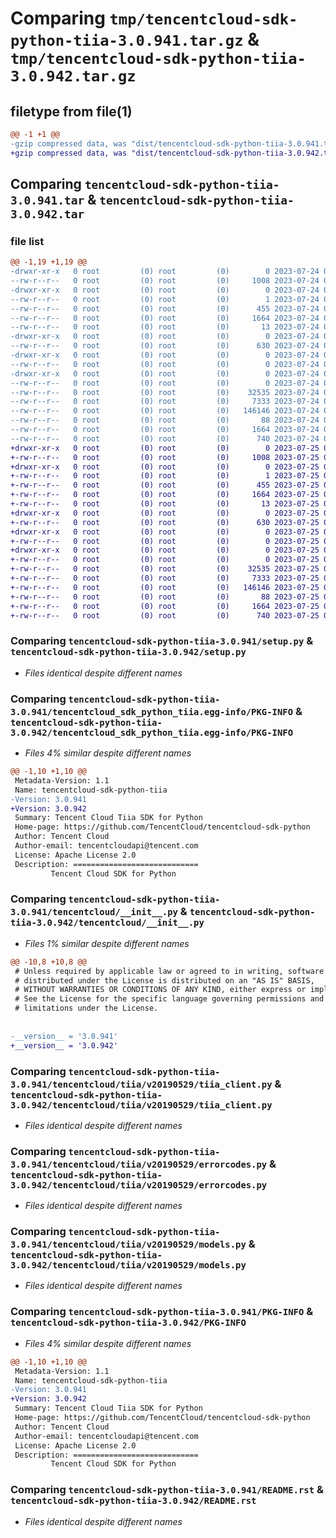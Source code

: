 # Comparing `tmp/tencentcloud-sdk-python-tiia-3.0.941.tar.gz` & `tmp/tencentcloud-sdk-python-tiia-3.0.942.tar.gz`

## filetype from file(1)

```diff
@@ -1 +1 @@
-gzip compressed data, was "dist/tencentcloud-sdk-python-tiia-3.0.941.tar", last modified: Mon Jul 24 00:46:14 2023, max compression
+gzip compressed data, was "dist/tencentcloud-sdk-python-tiia-3.0.942.tar", last modified: Tue Jul 25 04:27:44 2023, max compression
```

## Comparing `tencentcloud-sdk-python-tiia-3.0.941.tar` & `tencentcloud-sdk-python-tiia-3.0.942.tar`

### file list

```diff
@@ -1,19 +1,19 @@
-drwxr-xr-x   0 root         (0) root         (0)        0 2023-07-24 00:46:14.000000 tencentcloud-sdk-python-tiia-3.0.941/
--rw-r--r--   0 root         (0) root         (0)     1008 2023-07-24 00:46:14.000000 tencentcloud-sdk-python-tiia-3.0.941/setup.py
-drwxr-xr-x   0 root         (0) root         (0)        0 2023-07-24 00:46:14.000000 tencentcloud-sdk-python-tiia-3.0.941/tencentcloud_sdk_python_tiia.egg-info/
--rw-r--r--   0 root         (0) root         (0)        1 2023-07-24 00:46:14.000000 tencentcloud-sdk-python-tiia-3.0.941/tencentcloud_sdk_python_tiia.egg-info/dependency_links.txt
--rw-r--r--   0 root         (0) root         (0)      455 2023-07-24 00:46:14.000000 tencentcloud-sdk-python-tiia-3.0.941/tencentcloud_sdk_python_tiia.egg-info/SOURCES.txt
--rw-r--r--   0 root         (0) root         (0)     1664 2023-07-24 00:46:14.000000 tencentcloud-sdk-python-tiia-3.0.941/tencentcloud_sdk_python_tiia.egg-info/PKG-INFO
--rw-r--r--   0 root         (0) root         (0)       13 2023-07-24 00:46:14.000000 tencentcloud-sdk-python-tiia-3.0.941/tencentcloud_sdk_python_tiia.egg-info/top_level.txt
-drwxr-xr-x   0 root         (0) root         (0)        0 2023-07-24 00:46:14.000000 tencentcloud-sdk-python-tiia-3.0.941/tencentcloud/
--rw-r--r--   0 root         (0) root         (0)      630 2023-07-24 00:46:14.000000 tencentcloud-sdk-python-tiia-3.0.941/tencentcloud/__init__.py
-drwxr-xr-x   0 root         (0) root         (0)        0 2023-07-24 00:46:14.000000 tencentcloud-sdk-python-tiia-3.0.941/tencentcloud/tiia/
--rw-r--r--   0 root         (0) root         (0)        0 2023-07-24 00:46:14.000000 tencentcloud-sdk-python-tiia-3.0.941/tencentcloud/tiia/__init__.py
-drwxr-xr-x   0 root         (0) root         (0)        0 2023-07-24 00:46:14.000000 tencentcloud-sdk-python-tiia-3.0.941/tencentcloud/tiia/v20190529/
--rw-r--r--   0 root         (0) root         (0)        0 2023-07-24 00:46:14.000000 tencentcloud-sdk-python-tiia-3.0.941/tencentcloud/tiia/v20190529/__init__.py
--rw-r--r--   0 root         (0) root         (0)    32535 2023-07-24 00:46:14.000000 tencentcloud-sdk-python-tiia-3.0.941/tencentcloud/tiia/v20190529/tiia_client.py
--rw-r--r--   0 root         (0) root         (0)     7333 2023-07-24 00:46:14.000000 tencentcloud-sdk-python-tiia-3.0.941/tencentcloud/tiia/v20190529/errorcodes.py
--rw-r--r--   0 root         (0) root         (0)   146146 2023-07-24 00:46:14.000000 tencentcloud-sdk-python-tiia-3.0.941/tencentcloud/tiia/v20190529/models.py
--rw-r--r--   0 root         (0) root         (0)       88 2023-07-24 00:46:14.000000 tencentcloud-sdk-python-tiia-3.0.941/setup.cfg
--rw-r--r--   0 root         (0) root         (0)     1664 2023-07-24 00:46:14.000000 tencentcloud-sdk-python-tiia-3.0.941/PKG-INFO
--rw-r--r--   0 root         (0) root         (0)      740 2023-07-24 00:46:14.000000 tencentcloud-sdk-python-tiia-3.0.941/README.rst
+drwxr-xr-x   0 root         (0) root         (0)        0 2023-07-25 04:27:44.000000 tencentcloud-sdk-python-tiia-3.0.942/
+-rw-r--r--   0 root         (0) root         (0)     1008 2023-07-25 04:27:44.000000 tencentcloud-sdk-python-tiia-3.0.942/setup.py
+drwxr-xr-x   0 root         (0) root         (0)        0 2023-07-25 04:27:44.000000 tencentcloud-sdk-python-tiia-3.0.942/tencentcloud_sdk_python_tiia.egg-info/
+-rw-r--r--   0 root         (0) root         (0)        1 2023-07-25 04:27:44.000000 tencentcloud-sdk-python-tiia-3.0.942/tencentcloud_sdk_python_tiia.egg-info/dependency_links.txt
+-rw-r--r--   0 root         (0) root         (0)      455 2023-07-25 04:27:44.000000 tencentcloud-sdk-python-tiia-3.0.942/tencentcloud_sdk_python_tiia.egg-info/SOURCES.txt
+-rw-r--r--   0 root         (0) root         (0)     1664 2023-07-25 04:27:44.000000 tencentcloud-sdk-python-tiia-3.0.942/tencentcloud_sdk_python_tiia.egg-info/PKG-INFO
+-rw-r--r--   0 root         (0) root         (0)       13 2023-07-25 04:27:44.000000 tencentcloud-sdk-python-tiia-3.0.942/tencentcloud_sdk_python_tiia.egg-info/top_level.txt
+drwxr-xr-x   0 root         (0) root         (0)        0 2023-07-25 04:27:44.000000 tencentcloud-sdk-python-tiia-3.0.942/tencentcloud/
+-rw-r--r--   0 root         (0) root         (0)      630 2023-07-25 04:27:44.000000 tencentcloud-sdk-python-tiia-3.0.942/tencentcloud/__init__.py
+drwxr-xr-x   0 root         (0) root         (0)        0 2023-07-25 04:27:44.000000 tencentcloud-sdk-python-tiia-3.0.942/tencentcloud/tiia/
+-rw-r--r--   0 root         (0) root         (0)        0 2023-07-25 04:27:44.000000 tencentcloud-sdk-python-tiia-3.0.942/tencentcloud/tiia/__init__.py
+drwxr-xr-x   0 root         (0) root         (0)        0 2023-07-25 04:27:44.000000 tencentcloud-sdk-python-tiia-3.0.942/tencentcloud/tiia/v20190529/
+-rw-r--r--   0 root         (0) root         (0)        0 2023-07-25 04:27:44.000000 tencentcloud-sdk-python-tiia-3.0.942/tencentcloud/tiia/v20190529/__init__.py
+-rw-r--r--   0 root         (0) root         (0)    32535 2023-07-25 04:27:44.000000 tencentcloud-sdk-python-tiia-3.0.942/tencentcloud/tiia/v20190529/tiia_client.py
+-rw-r--r--   0 root         (0) root         (0)     7333 2023-07-25 04:27:44.000000 tencentcloud-sdk-python-tiia-3.0.942/tencentcloud/tiia/v20190529/errorcodes.py
+-rw-r--r--   0 root         (0) root         (0)   146146 2023-07-25 04:27:44.000000 tencentcloud-sdk-python-tiia-3.0.942/tencentcloud/tiia/v20190529/models.py
+-rw-r--r--   0 root         (0) root         (0)       88 2023-07-25 04:27:44.000000 tencentcloud-sdk-python-tiia-3.0.942/setup.cfg
+-rw-r--r--   0 root         (0) root         (0)     1664 2023-07-25 04:27:44.000000 tencentcloud-sdk-python-tiia-3.0.942/PKG-INFO
+-rw-r--r--   0 root         (0) root         (0)      740 2023-07-25 04:27:44.000000 tencentcloud-sdk-python-tiia-3.0.942/README.rst
```

### Comparing `tencentcloud-sdk-python-tiia-3.0.941/setup.py` & `tencentcloud-sdk-python-tiia-3.0.942/setup.py`

 * *Files identical despite different names*

### Comparing `tencentcloud-sdk-python-tiia-3.0.941/tencentcloud_sdk_python_tiia.egg-info/PKG-INFO` & `tencentcloud-sdk-python-tiia-3.0.942/tencentcloud_sdk_python_tiia.egg-info/PKG-INFO`

 * *Files 4% similar despite different names*

```diff
@@ -1,10 +1,10 @@
 Metadata-Version: 1.1
 Name: tencentcloud-sdk-python-tiia
-Version: 3.0.941
+Version: 3.0.942
 Summary: Tencent Cloud Tiia SDK for Python
 Home-page: https://github.com/TencentCloud/tencentcloud-sdk-python
 Author: Tencent Cloud
 Author-email: tencentcloudapi@tencent.com
 License: Apache License 2.0
 Description: ============================
         Tencent Cloud SDK for Python
```

### Comparing `tencentcloud-sdk-python-tiia-3.0.941/tencentcloud/__init__.py` & `tencentcloud-sdk-python-tiia-3.0.942/tencentcloud/__init__.py`

 * *Files 1% similar despite different names*

```diff
@@ -10,8 +10,8 @@
 # Unless required by applicable law or agreed to in writing, software
 # distributed under the License is distributed on an "AS IS" BASIS,
 # WITHOUT WARRANTIES OR CONDITIONS OF ANY KIND, either express or implied.
 # See the License for the specific language governing permissions and
 # limitations under the License.
 
 
-__version__ = '3.0.941'
+__version__ = '3.0.942'
```

### Comparing `tencentcloud-sdk-python-tiia-3.0.941/tencentcloud/tiia/v20190529/tiia_client.py` & `tencentcloud-sdk-python-tiia-3.0.942/tencentcloud/tiia/v20190529/tiia_client.py`

 * *Files identical despite different names*

### Comparing `tencentcloud-sdk-python-tiia-3.0.941/tencentcloud/tiia/v20190529/errorcodes.py` & `tencentcloud-sdk-python-tiia-3.0.942/tencentcloud/tiia/v20190529/errorcodes.py`

 * *Files identical despite different names*

### Comparing `tencentcloud-sdk-python-tiia-3.0.941/tencentcloud/tiia/v20190529/models.py` & `tencentcloud-sdk-python-tiia-3.0.942/tencentcloud/tiia/v20190529/models.py`

 * *Files identical despite different names*

### Comparing `tencentcloud-sdk-python-tiia-3.0.941/PKG-INFO` & `tencentcloud-sdk-python-tiia-3.0.942/PKG-INFO`

 * *Files 4% similar despite different names*

```diff
@@ -1,10 +1,10 @@
 Metadata-Version: 1.1
 Name: tencentcloud-sdk-python-tiia
-Version: 3.0.941
+Version: 3.0.942
 Summary: Tencent Cloud Tiia SDK for Python
 Home-page: https://github.com/TencentCloud/tencentcloud-sdk-python
 Author: Tencent Cloud
 Author-email: tencentcloudapi@tencent.com
 License: Apache License 2.0
 Description: ============================
         Tencent Cloud SDK for Python
```

### Comparing `tencentcloud-sdk-python-tiia-3.0.941/README.rst` & `tencentcloud-sdk-python-tiia-3.0.942/README.rst`

 * *Files identical despite different names*


